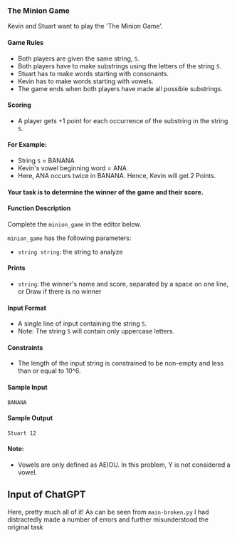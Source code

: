 ### The Minion Game

Kevin and Stuart want to play the 'The Minion Game'.

#### Game Rules
- Both players are given the same string, `S`.
- Both players have to make substrings using the letters of the string `S`.
- Stuart has to make words starting with consonants.
- Kevin has to make words starting with vowels.
- The game ends when both players have made all possible substrings.

#### Scoring
- A player gets +1 point for each occurrence of the substring in the string `S`.

#### For Example:
- String `S` = BANANA
- Kevin's vowel beginning word = ANA
- Here, ANA occurs twice in BANANA. Hence, Kevin will get 2 Points.

#### Your task is to determine the winner of the game and their score.

#### Function Description
Complete the `minion_game` in the editor below.

`minion_game` has the following parameters:
- `string string`: the string to analyze

#### Prints
- `string`: the winner's name and score, separated by a space on one line, or Draw if there is no winner

#### Input Format
- A single line of input containing the string `S`.
- Note: The string `S` will contain only uppercase letters.

#### Constraints
- The length of the input string is constrained to be non-empty and less than or equal to 10^6.

#### Sample Input
```
BANANA
```

#### Sample Output
```
Stuart 12
```

#### Note:
- Vowels are only defined as AEIOU. In this problem, Y is not considered a vowel.

## Input of ChatGPT

Here, pretty much all of it! As can be seen from `main-broken.py` I had distractedly made a number of errors and further misunderstood the original task